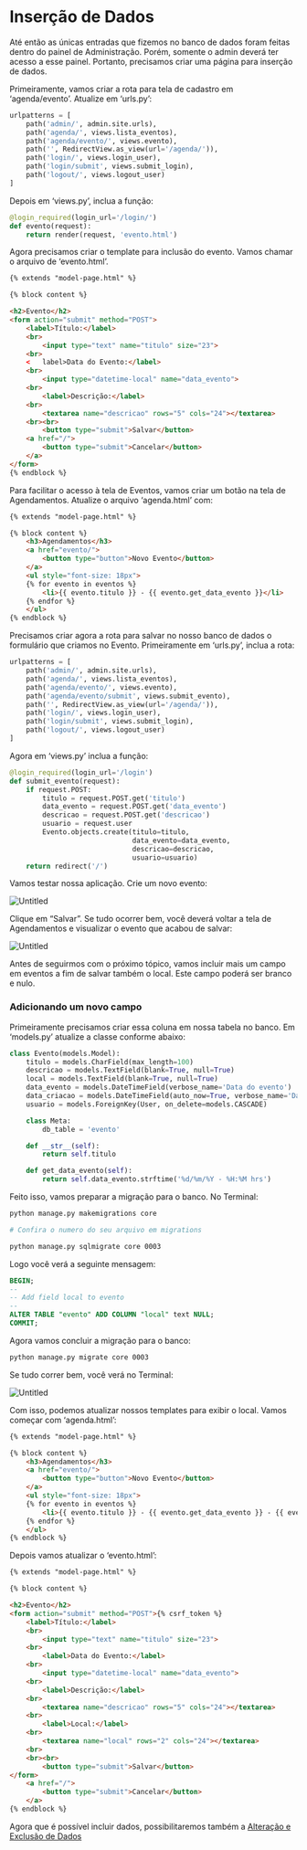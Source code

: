 # Inserção de Dados

Até então as únicas entradas que fizemos no banco de dados foram feitas dentro do painel de Administração. Porém, somente o admin deverá ter acesso a esse painel. Portanto, precisamos criar uma página para inserção de dados.

Primeiramente, vamos criar a rota para tela de cadastro em ‘agenda/evento’. Atualize em ‘urls.py’:

```python
urlpatterns = [
    path('admin/', admin.site.urls),
    path('agenda/', views.lista_eventos),
    path('agenda/evento/', views.evento),
    path('', RedirectView.as_view(url='/agenda/')),
    path('login/', views.login_user),
    path('login/submit', views.submit_login),
    path('logout/', views.logout_user)
]
```

Depois em ‘views.py’, inclua a função:

```python
@login_required(login_url='/login/')
def evento(request):
    return render(request, 'evento.html')
```

Agora precisamos criar o template para inclusão do evento. Vamos chamar o arquivo de ‘evento.html’.

```html
{% extends "model-page.html" %}

{% block content %}

<h2>Evento</h2>
<form action="submit" method="POST">
    <label>Título:</label>
    <br>
        <input type="text" name="titulo" size="23">
    <br>
    <   label>Data do Evento:</label>
    <br>
        <input type="datetime-local" name="data_evento">
    <br>
        <label>Descrição:</label>
    <br>
        <textarea name="descricao" rows="5" cols="24"></textarea>
    <br><br>
        <button type="submit">Salvar</button>
    <a href="/">
        <button type="submit">Cancelar</button>
    </a>
</form>
{% endblock %}
```

Para facilitar o acesso à tela de Eventos, vamos criar um botão na tela de Agendamentos. Atualize o arquivo ‘agenda.html’ com:

```html
{% extends "model-page.html" %}

{% block content %}
    <h3>Agendamentos</h3>
    <a href="evento/">
        <button type="button">Novo Evento</button>
    </a>
    <ul style="font-size: 18px">
    {% for evento in eventos %}
        <li>{{ evento.titulo }} - {{ evento.get_data_evento }}</li>
    {% endfor %}
    </ul>
{% endblock %}
```

Precisamos criar agora a rota para salvar no nosso banco de dados o formulário que criamos no Evento. Primeiramente em ‘urls.py’, inclua a rota:

```python
urlpatterns = [
    path('admin/', admin.site.urls),
    path('agenda/', views.lista_eventos),
    path('agenda/evento/', views.evento),
    path('agenda/evento/submit', views.submit_evento),
    path('', RedirectView.as_view(url='/agenda/')),
    path('login/', views.login_user),
    path('login/submit', views.submit_login),
    path('logout/', views.logout_user)
]
```

Agora em ‘views.py’ inclua a função:

```python
@login_required(login_url='/login')
def submit_evento(request):
    if request.POST:
        titulo = request.POST.get('titulo')
        data_evento = request.POST.get('data_evento')
        descricao = request.POST.get('descricao')
        usuario = request.user
        Evento.objects.create(titulo=titulo,
                              data_evento=data_evento,
                              descricao=descricao,
                              usuario=usuario)
    return redirect('/')
```

Vamos testar nossa aplicação. Crie um novo evento:

![Untitled](Images/05_images/Untitled.png)

Clique em “Salvar”. Se tudo ocorrer bem, você deverá voltar a tela de Agendamentos e visualizar o evento que acabou de salvar:

![Untitled](Images/05_images/Untitled%201.png)

Antes de seguirmos com o próximo tópico, vamos incluir mais um campo em eventos a fim de salvar também o local. Este campo poderá ser branco e nulo.

### Adicionando um novo campo

Primeiramente precisamos criar essa coluna em nossa tabela no banco. Em ‘models.py’ atualize a classe conforme abaixo:

```python
class Evento(models.Model):
    titulo = models.CharField(max_length=100)
    descricao = models.TextField(blank=True, null=True)
    local = models.TextField(blank=True, null=True)
    data_evento = models.DateTimeField(verbose_name='Data do evento')
    data_criacao = models.DateTimeField(auto_now=True, verbose_name='Data de Criação')
    usuario = models.ForeignKey(User, on_delete=models.CASCADE)

    class Meta:
        db_table = 'evento'

    def __str__(self):
        return self.titulo

    def get_data_evento(self):
        return self.data_evento.strftime('%d/%m/%Y - %H:%M hrs')
```

Feito isso, vamos preparar a migração para o banco. No Terminal:

```bash
python manage.py makemigrations core

# Confira o numero do seu arquivo em migrations

python manage.py sqlmigrate core 0003
```

Logo você verá a seguinte mensagem:

```sql
BEGIN;
--
-- Add field local to evento
--
ALTER TABLE "evento" ADD COLUMN "local" text NULL;
COMMIT;
```

Agora vamos concluir a migração para o banco:

```bash
python manage.py migrate core 0003
```

Se tudo correr bem, você verá no Terminal:

![Untitled](Images/05_images/Untitled%202.png)

Com isso, podemos atualizar nossos templates para exibir o local. Vamos começar com ‘agenda.html’:

```html
{% extends "model-page.html" %}

{% block content %}
    <h3>Agendamentos</h3>
    <a href="evento/">
        <button type="button">Novo Evento</button>
    </a>
    <ul style="font-size: 18px">
    {% for evento in eventos %}
        <li>{{ evento.titulo }} - {{ evento.get_data_evento }} - {{ evento.local }}</li>
    {% endfor %}
    </ul>
{% endblock %}
```

Depois vamos atualizar o ‘evento.html’:

```html
{% extends "model-page.html" %}

{% block content %}

<h2>Evento</h2>
<form action="submit" method="POST">{% csrf_token %}
    <label>Título:</label>
    <br>
        <input type="text" name="titulo" size="23">
    <br>
        <label>Data do Evento:</label>
    <br>
        <input type="datetime-local" name="data_evento">
    <br>
        <label>Descrição:</label>
    <br>
        <textarea name="descricao" rows="5" cols="24"></textarea>
    <br>
        <label>Local:</label>
    <br>
        <textarea name="local" rows="2" cols="24"></textarea>
    <br>
    <br><br>
        <button type="submit">Salvar</button>
</form>
    <a href="/">
        <button type="submit">Cancelar</button>
    </a>
{% endblock %}
```

Agora que é possível incluir dados, possibilitaremos também a [Alteração e Exclusão de Dados](06_data_edit.md)